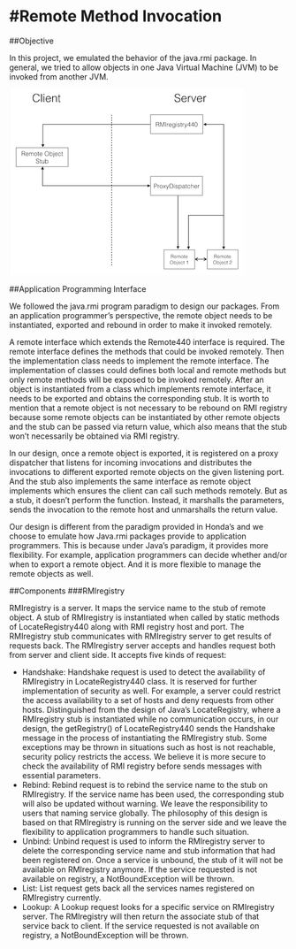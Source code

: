 #Remote Method Invocation
===========

##Objective

In this project, we emulated the behavior of the java.rmi package. In general, we tried to allow objects in one Java Virtual Machine (JVM) to be invoked from another JVM.

![alt tag](https://raw.githubusercontent.com/Jeremy-Fu/remote-method-invocation/master/architecture.png?token=5368021__eyJzY29wZSI6IlJhd0Jsb2I6SmVyZW15LUZ1L3JlbW90ZS1tZXRob2QtaW52b2NhdGlvbi9tYXN0ZXIvYXJjaGl0ZWN0dXJlLnBuZyIsImV4cGlyZXMiOjE0MDQ1NzIwNjF9--9dd07078843ba9c46693020d1b83818dd9779d66)

##Application Programming Interface

We followed the java.rmi program paradigm to design our packages. From an application programmer’s perspective, the remote object needs to be instantiated, exported and rebound in order to make it invoked remotely. 

A remote interface which extends the Remote440 interface is required. The remote interface defines the methods that could be invoked remotely. Then the implementation class needs to implement the remote interface. The implementation of classes could defines both local and remote methods but only remote methods will be exposed to be invoked remotely. After an object is instantiated from a class which implements remote interface, it needs to be exported and obtains the corresponding stub. It is worth to mention that a remote object is not necessary to be rebound on RMI registry because some remote objects can be instantiated by other remote objects and the stub can be passed via return value, which also means that the stub won’t necessarily be obtained via RMI registry.

In our design, once a remote object is exported, it is registered on a proxy dispatcher that listens for incoming invocations and distributes the invocations to different exported remote objects on the given listening port. And the stub also implements the same interface as remote object implements which ensures the client can call such methods remotely. But as a stub, it doesn’t perform the function. Instead, it marshalls the parameters, sends the invocation to the remote host and unmarshalls the return value. 

Our design is different from the paradigm provided in Honda’s and we choose to emulate how Java.rmi packages provide to application programmers. This is because under Java’s paradigm, it provides more flexibility. For example, application programmers can decide whether and/or when to export a remote object. And it is more flexible to manage the remote objects as well. 

##Components
###RMIregistry

RMIregistry is a server. It maps the service name to the stub of remote object. A stub of RMIregistry is instantiated when called by static methods of LocateRegistry440 along with RMI registry host and port. The RMIregistry stub communicates with RMIregistry server to get results of requests back. The RMIregistry server accepts and handles request both from server and client side. It accepts five kinds of request:

* Handshake: Handshake request is used to detect the availability of RMIregistry in LocateRegistry440 class. It is reserved for further implementation of security as well. For example, a server could restrict the access availability to a set of hosts and deny requests from other hosts. Distinguished from the design of Java’s LocateRegistry, where a RMIregistry stub is instantiated while no communication occurs, in our design, the getRegistry() of LocateRegistry440 sends the Handshake message in the process of instantiating the RMIregistry stub. Some exceptions may be thrown in situations such as host is not reachable, security policy restricts the access. We believe it is more secure to check the availability of RMI registry before sends messages with essential parameters.
* Rebind: Rebind request is to rebind the service name to the stub on RMIregistry. If the service name has been used, the corresponding stub will also be updated without warning. We leave the responsibility to users that naming service globally. The philosophy of this design is based on that RMIregistry is running on the server side and we leave the flexibility to application programmers to handle such situation.
* Unbind: Unbind request is used to inform the RMIregistry server to delete the corresponding service name and stub information that had been registered on. Once a service is unbound, the stub of it will not be available on RMIregistry anymore. If the service requested is not available on registry, a NotBoundException will be thrown.
* List: List request gets back all the services names registered on RMIregistry currently.
* Lookup: A Lookup request looks for a specific service on RMIregistry server. The RMIregistry will then return the associate stub of that service back to client. If the service requested is not available on registry, a NotBoundException will be thrown.

